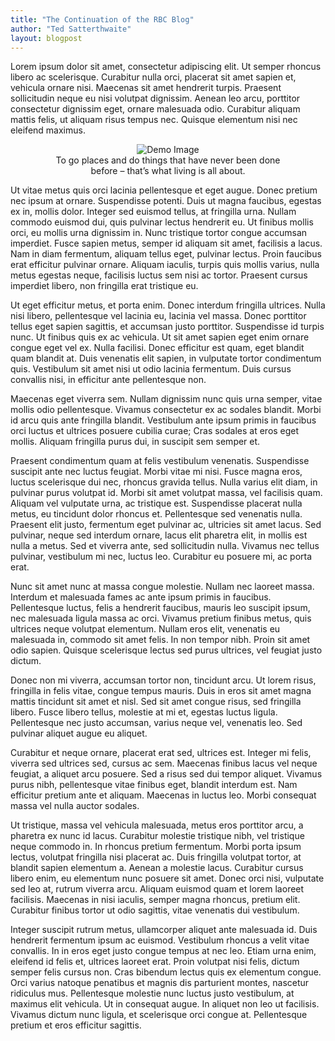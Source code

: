 ```yaml
---
title: "The Continuation of the RBC Blog"
author: "Ted Satterthwaite"
layout: blogpost
---
```


Lorem ipsum dolor sit amet, consectetur adipiscing elit.
Ut semper rhoncus libero ac scelerisque.
Curabitur nulla orci, placerat sit amet sapien et, vehicula ornare nisi.
Maecenas sit amet hendrerit turpis.
Praesent sollicitudin neque eu nisi volutpat dignissim.
Aenean leo arcu, porttitor consectetur dignissim eget, ornare malesuada odio.
Curabitur aliquam mattis felis, ut aliquam risus tempus nec.
Quisque elementum nisi nec eleifend maximus.

<figure style="text-align: center; width: 80%; margin-left: auto; margin-right: auto;">
    <img class="img-fluid" src="{{ site.baseurl}}/assets/images/blog/2024-05-14-satterthwaite-first.png" alt="Demo Image">
    <figcaption class="caption text-muted">
        To go places and do things that have never been done before – that’s what living is all about.
    </figcaption>
</figure>

Ut vitae metus quis orci lacinia pellentesque et eget augue.
Donec pretium nec ipsum at ornare.
Suspendisse potenti.
Duis ut magna faucibus, egestas ex in, mollis dolor.
Integer sed euismod tellus, at fringilla urna.
Nullam commodo euismod dui, quis pulvinar lectus hendrerit eu.
Ut finibus mollis orci, eu mollis urna dignissim in.
Nunc tristique tortor congue accumsan imperdiet.
Fusce sapien metus, semper id aliquam sit amet, facilisis a lacus.
Nam in diam fermentum, aliquam tellus eget, pulvinar lectus.
Proin faucibus erat efficitur pulvinar ornare.
Aliquam iaculis, turpis quis mollis varius, nulla metus egestas neque, facilisis luctus sem nisi ac tortor.
Praesent cursus imperdiet libero, non fringilla erat tristique eu.

Ut eget efficitur metus, et porta enim.
Donec interdum fringilla ultrices.
Nulla nisi libero, pellentesque vel lacinia eu, lacinia vel massa.
Donec porttitor tellus eget sapien sagittis, et accumsan justo porttitor.
Suspendisse id turpis nunc.
Ut finibus quis ex ac vehicula.
Ut sit amet sapien eget enim ornare congue eget vel ex.
Nulla facilisi.
Donec efficitur est quam, eget blandit quam blandit at.
Duis venenatis elit sapien, in vulputate tortor condimentum quis.
Vestibulum sit amet nisi ut odio lacinia fermentum.
Duis cursus convallis nisi, in efficitur ante pellentesque non.

Maecenas eget viverra sem.
Nullam dignissim nunc quis urna semper, vitae mollis odio pellentesque.
Vivamus consectetur ex ac sodales blandit.
Morbi id arcu quis ante fringilla blandit.
Vestibulum ante ipsum primis in faucibus orci luctus et ultrices posuere cubilia curae; Cras sodales at eros eget mollis.
Aliquam fringilla purus dui, in suscipit sem semper et.

Praesent condimentum quam at felis vestibulum venenatis.
Suspendisse suscipit ante nec luctus feugiat.
Morbi vitae mi nisi.
Fusce magna eros, luctus scelerisque dui nec, rhoncus gravida tellus.
Nulla varius elit diam, in pulvinar purus volutpat id.
Morbi sit amet volutpat massa, vel facilisis quam.
Aliquam vel vulputate urna, ac tristique est.
Suspendisse placerat nulla metus, eu tincidunt dolor rhoncus et.
Pellentesque sed venenatis nulla.
Praesent elit justo, fermentum eget pulvinar ac, ultricies sit amet lacus.
Sed pulvinar, neque sed interdum ornare, lacus elit pharetra elit, in mollis est nulla a metus.
Sed et viverra ante, sed sollicitudin nulla.
Vivamus nec tellus pulvinar, vestibulum mi nec, luctus leo.
Curabitur eu posuere mi, ac porta erat.

Nunc sit amet nunc at massa congue molestie.
Nullam nec laoreet massa.
Interdum et malesuada fames ac ante ipsum primis in faucibus.
Pellentesque luctus, felis a hendrerit faucibus, mauris leo suscipit ipsum, nec malesuada ligula massa ac orci.
Vivamus pretium finibus metus, quis ultrices neque volutpat elementum.
Nullam eros elit, venenatis eu malesuada in, commodo sit amet felis.
In non tempor nibh.
Proin sit amet odio sapien.
Quisque scelerisque lectus sed purus ultrices, vel feugiat justo dictum.

Donec non mi viverra, accumsan tortor non, tincidunt arcu.
Ut lorem risus, fringilla in felis vitae, congue tempus mauris.
Duis in eros sit amet magna mattis tincidunt sit amet et nisl.
Sed sit amet congue risus, sed fringilla libero.
Fusce libero tellus, molestie at mi et, egestas luctus ligula.
Pellentesque nec justo accumsan, varius neque vel, venenatis leo.
Sed pulvinar aliquet augue eu aliquet.

Curabitur et neque ornare, placerat erat sed, ultrices est.
Integer mi felis, viverra sed ultrices sed, cursus ac sem.
Maecenas finibus lacus vel neque feugiat, a aliquet arcu posuere.
Sed a risus sed dui tempor aliquet.
Vivamus purus nibh, pellentesque vitae finibus eget, blandit interdum est.
Nam efficitur pretium ante et aliquam.
Maecenas in luctus leo.
Morbi consequat massa vel nulla auctor sodales.

Ut tristique, massa vel vehicula malesuada, metus eros porttitor arcu, a pharetra ex nunc id lacus.
Curabitur molestie tristique nibh, vel tristique neque commodo in.
In rhoncus pretium fermentum.
Morbi porta ipsum lectus, volutpat fringilla nisi placerat ac.
Duis fringilla volutpat tortor, at blandit sapien elementum a.
Aenean a molestie lacus.
Curabitur cursus libero enim, eu elementum nunc posuere sit amet.
Donec orci nisi, vulputate sed leo at, rutrum viverra arcu.
Aliquam euismod quam et lorem laoreet facilisis.
Maecenas in nisi iaculis, semper magna rhoncus, pretium elit.
Curabitur finibus tortor ut odio sagittis, vitae venenatis dui vestibulum.

Integer suscipit rutrum metus, ullamcorper aliquet ante malesuada id.
Duis hendrerit fermentum ipsum ac euismod.
Vestibulum rhoncus a velit vitae convallis.
In in eros eget justo congue tempus at nec leo.
Etiam urna enim, eleifend id felis et, ultrices laoreet erat.
Proin volutpat nisi felis, dictum semper felis cursus non.
Cras bibendum lectus quis ex elementum congue.
Orci varius natoque penatibus et magnis dis parturient montes, nascetur ridiculus mus.
Pellentesque molestie nunc luctus justo vestibulum, at maximus elit vehicula.
Ut in consequat augue.
In aliquet non leo ut facilisis.
Vivamus dictum nunc ligula, et scelerisque orci congue at.
Pellentesque pretium et eros efficitur sagittis.